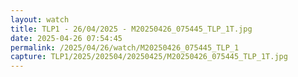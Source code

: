 ```yaml
---
layout: watch
title: TLP1 - 26/04/2025 - M20250426_075445_TLP_1T.jpg
date: 2025-04-26 07:54:45
permalink: /2025/04/26/watch/M20250426_075445_TLP_1
capture: TLP1/2025/202504/20250425/M20250426_075445_TLP_1T.jpg
---
```

